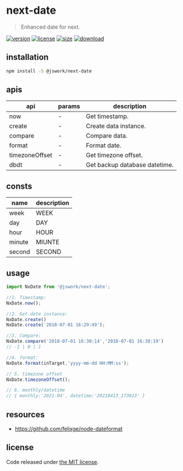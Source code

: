 # next-date
> Enhanced date for next.

[![version][version-image]][version-url]
[![license][license-image]][license-url]
[![size][size-image]][size-url]
[![download][download-image]][download-url]

## installation
```bash
npm install -S @jswork/next-date
```

## apis
| api            | params | description                   |
| -------------- | ------ | ----------------------------- |
| now            | -      | Get timestamp.                |
| create         | -      | Create data instance.         |
| compare        | -      | Compare data.                 |
| format         | -      | Format date.                  |
| timezoneOffset | -      | Get timezone offset.          |
| dbdt           | -      | Get backup database datetime. |


## consts
| name   | description |
| ------ | ----------- |
| week   | WEEK        |
| day    | DAY         |
| hour   | HOUR        |
| minute | MIUNTE      |
| second | SECOND      |

## usage
```js
import NxDate from '@jswork/next-date';

//1. Timestamp:
NxDate.now();

//2. Get date instance:
NxDate.create() 
NxDate.create('2018-07-01 16:29:49');

//3. Compare:
NxDate.compare('2018-07-01 16:30:14','2018-07-01 16:30:19')
// -1 | 0 | 1

//4. format:
NxDate.format(inTarget,'yyyy-mm-dd HH:MM:ss');

// 5. timezone offset
NxDate.timezoneOffset();

// 6. monthly/datetime
// { monthly:'2021-04', datetime:'20210413_173013' }
```

## resources
- https://github.com/felixge/node-dateformat

## license
Code released under [the MIT license](https://github.com/afeiship/next-date/blob/master/LICENSE.txt).

[version-image]: https://img.shields.io/npm/v/@jswork/next-date
[version-url]: https://npmjs.org/package/@jswork/next-date

[license-image]: https://img.shields.io/npm/l/@jswork/next-date
[license-url]: https://github.com/afeiship/next-date/blob/master/LICENSE.txt

[size-image]: https://img.shields.io/bundlephobia/minzip/@jswork/next-date
[size-url]: https://github.com/afeiship/next-date/blob/master/dist/next-date.min.js

[download-image]: https://img.shields.io/npm/dm/@jswork/next-date
[download-url]: https://www.npmjs.com/package/@jswork/next-date
